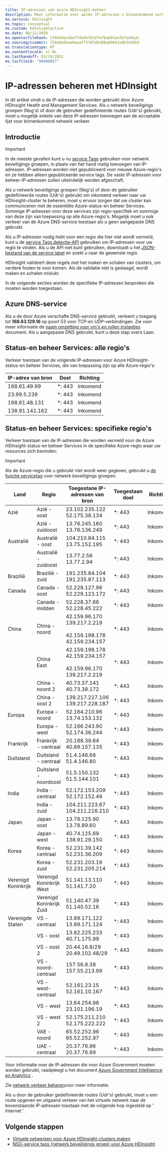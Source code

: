 ```yaml
---
title: IP-adressen van Azure HDInsight-beheer
description: Meer informatie over welke IP-adressen u binnenkomend verkeer moet toestaan, om netwerk beveiligings groepen en door de gebruiker gedefinieerde routes correct te configureren voor virtuele netwerken met Azure HDInsight.
ms.service: hdinsight
ms.topic: conceptual
ms.custom: hdinsightactive
ms.date: 08/11/2020
ms.openlocfilehash: 5f694dec6deffde9efb32fefbab91ae3b7a44a2c
ms.sourcegitcommit: f28ebb95ae9aaaff3f87d8388a09b41e0b3445b5
ms.translationtype: MT
ms.contentlocale: nl-NL
ms.lasthandoff: 03/29/2021
ms.locfileid: "99490857"
---
```

# <a name="hdinsight-management-ip-addresses"></a>IP-adressen beheren met HDInsight

In dit artikel vindt u de IP-adressen die worden gebruikt door Azure HDInsight Health and Management Services. Als u netwerk beveiligings groepen (Nsg's) of door de gebruiker gedefinieerde routes (Udr's) gebruikt, moet u mogelijk enkele van deze IP-adressen toevoegen aan de acceptatie lijst voor binnenkomend netwerk verkeer.

## <a name="introduction"></a>Introductie
 
> [!Important]
> In de meeste gevallen kunt u nu [service Tags](hdinsight-service-tags.md) gebruiken voor netwerk beveiligings groepen, in plaats van het hand matig toevoegen van IP-adressen. IP-adressen worden niet gepubliceerd voor nieuwe Azure-regio's en ze hebben alleen gepubliceerde service tags. De vaste IP-adressen voor beheer-IP-adressen zullen uiteindelijk worden afgeschaft.

Als u netwerk beveiligings groepen (Nsg's) of door de gebruiker gedefinieerde routes (Udr's) gebruikt om inkomend verkeer naar uw HDInsight-cluster te beheren, moet u ervoor zorgen dat uw cluster kan communiceren met de essentiële Azure-status-en beheer Services.  Sommige IP-adressen voor deze services zijn regio-specifiek en sommige van deze zijn van toepassing op alle Azure-regio's. Mogelijk moet u ook verkeer van de Azure DNS-service toestaan als u geen aangepaste DNS gebruikt.

Als u IP-adressen nodig hebt voor een regio die hier niet wordt vermeld, kunt u de [service Tags detectie-API](../virtual-network/service-tags-overview.md#use-the-service-tag-discovery-api-public-preview) gebruiken om IP-adressen voor uw regio te vinden. Als u de API niet kunt gebruiken, downloadt u het [JSON-bestand van de service label](../virtual-network/service-tags-overview.md#discover-service-tags-by-using-downloadable-json-files) en zoekt u naar de gewenste regio.

HDInsight valideert deze regels met het maken en schalen van clusters, om verdere fouten te voor komen. Als de validatie niet is geslaagd, wordt maken en schalen mislukt.

In de volgende secties worden de specifieke IP-adressen besproken die moeten worden toegestaan.

## <a name="azure-dns-service"></a>Azure DNS-service

Als u de door Azure verschafte DNS-service gebruikt, verleent u toegang tot __168.63.129.16__ op poort 53 voor TCP-en UDP-verbindingen. Zie voor meer informatie de [naam omzetting voor vm's en rollen instanties](../virtual-network/virtual-networks-name-resolution-for-vms-and-role-instances.md) document. Als u aangepaste DNS gebruikt, kunt u deze stap overs Laan.

## <a name="health-and-management-services-all-regions"></a>Status-en beheer Services: alle regio's

Verkeer toestaan van de volgende IP-adressen voor Azure HDInsight-status-en beheer Services, die van toepassing zijn op alle Azure-regio's:

| IP-adres van bron | Doel  | Richting |
| ---- | ----- | ----- |
| 168.61.49.99 | \*: 443 | Inkomend |
| 23.99.5.239 | \*: 443 | Inkomend |
| 168.61.48.131 | \*: 443 | Inkomend |
| 138.91.141.162 | \*: 443 | Inkomend |

## <a name="health-and-management-services-specific-regions"></a>Status-en beheer Services: specifieke regio's

Verkeer toestaan van de IP-adressen die worden vermeld voor de Azure HDInsight-status-en beheer Services in de specifieke Azure-regio waar uw resources zich bevinden:

> [!IMPORTANT]  
> Als de Azure-regio die u gebruikt niet wordt weer gegeven, gebruikt u [de functie servicetag](hdinsight-service-tags.md) voor netwerk beveiligings groepen.

| Land | Regio | Toegestane IP-adressen van bron | Toegestaan doel | Richting |
| ---- | ---- | ---- | ---- | ----- |
| Azië | Azië - oost | 23.102.235.122</br>52.175.38.134 | \*: 443 | Inkomend |
| &nbsp; | Azië - zuidoost | 13.76.245.160</br>13.76.136.249 | \*: 443 | Inkomend |
| Australië | Australië - oost | 104.210.84.115</br>13.75.152.195 | \*: 443 | Inkomend |
| &nbsp; | Australië - zuidoost | 13.77.2.56</br>13.77.2.94 | \*: 443 | Inkomend |
| Brazilië | Brazilië - zuid | 191.235.84.104</br>191.235.87.113 | \*: 443 | Inkomend |
| Canada | Canada - oost | 52.229.127.96</br>52.229.123.172 | \*: 443 | Inkomend |
| &nbsp; | Canada - midden | 52.228.37.66</br>52.228.45.222 |\*: 443 | Inkomend |
| China | China - noord | 42.159.96.170</br>139.217.2.219</br></br>42.159.198.178</br>42.159.234.157 | \*: 443 | Inkomend |
| &nbsp; | China East | 42.159.198.178</br>42.159.234.157</br></br>42.159.96.170</br>139.217.2.219 | \*: 443 | Inkomend |
| &nbsp; | China - noord 2 | 40.73.37.141</br>40.73.38.172 | \*: 443 | Inkomend |
| &nbsp; | China - oost 2 | 139.217.227.106</br>139.217.228.187 | \*: 443 | Inkomend |
| Europa | Europa - noord | 52.164.210.96</br>13.74.153.132 | \*: 443 | Inkomend |
| &nbsp; | Europa -west| 52.166.243.90</br>52.174.36.244 | \*: 443 | Inkomend |
| Frankrijk | Frankrijk - centraal| 20.188.39.64</br>40.89.157.135 | \*: 443 | Inkomend |
| Duitsland | Duitsland - centraal | 51.4.146.68</br>51.4.146.80 | \*: 443 | Inkomend |
| &nbsp; | Duitsland - noordoost | 51.5.150.132</br>51.5.144.101 | \*: 443 | Inkomend |
| India | India - centraal | 52.172.153.209</br>52.172.152.49 | \*: 443 | Inkomend |
| &nbsp; | India - zuid | 104.211.223.67<br/>104.211.216.210 | \*: 443 | Inkomend |
| Japan | Japan - oost | 13.78.125.90</br>13.78.89.60 | \*: 443 | Inkomend |
| &nbsp; | Japan - west | 40.74.125.69</br>138.91.29.150 | \*: 443 | Inkomend |
| Korea | Korea - centraal | 52.231.39.142</br>52.231.36.209 | \*: 443 | Inkomend |
| &nbsp; | Korea - zuid | 52.231.203.16</br>52.231.205.214 | \*: 443 | Inkomend
| Verenigd Koninkrijk | Verenigd Koninkrijk West | 51.141.13.110</br>51.141.7.20 | \*: 443 | Inkomend |
| &nbsp; | Verenigd Koninkrijk Zuid | 51.140.47.39</br>51.140.52.16 | \*: 443 | Inkomend |
| Verenigde Staten | VS - centraal | 13.89.171.122</br>13.89.171.124 | \*: 443 | Inkomend |
| &nbsp; | VS - oost | 13.82.225.233</br>40.71.175.99 | \*: 443 | Inkomend |
| &nbsp; | VS - oost 2 | 20.44.16.8/29</br>20.49.102.48/29 | \*: 443 | Inkomend |
| &nbsp; | VS - noord-centraal | 157.56.8.38</br>157.55.213.99 | \*: 443 | Inkomend |
| &nbsp; | VS - west-centraal | 52.161.23.15</br>52.161.10.167 | \*: 443 | Inkomend |
| &nbsp; | VS - west | 13.64.254.98</br>23.101.196.19 | \*: 443 | Inkomend |
| &nbsp; | VS - west 2 | 52.175.211.210</br>52.175.222.222 | \*: 443 | Inkomend |
| &nbsp; | VAE - noord | 65.52.252.96</br>65.52.252.97 | \*: 443 | Inkomend |
| &nbsp; | UAE - centraal | 20.37.76.96</br>20.37.76.99 | \*: 443 | Inkomend |

Voor informatie over de IP-adressen die voor Azure Government moeten worden gebruikt, raadpleegt u het document [Azure Government Intelligence en Analytics](../azure-government/compare-azure-government-global-azure.md) .

Zie [netwerk verkeer beheren](./control-network-traffic.md)voor meer informatie.

Als u door de gebruiker gedefinieerde routes (Udr's) gebruikt, moet u een route opgeven en uitgaand verkeer van het virtuele netwerk naar de bovenstaande IP-adressen toestaan met de volgende hop ingesteld op ' Internet '.

## <a name="next-steps"></a>Volgende stappen

* [Virtuele netwerken voor Azure HDInsight-clusters maken](hdinsight-create-virtual-network.md)
* [NSG-service tags (netwerk beveiligings groep) voor Azure HDInsight](hdinsight-service-tags.md)
